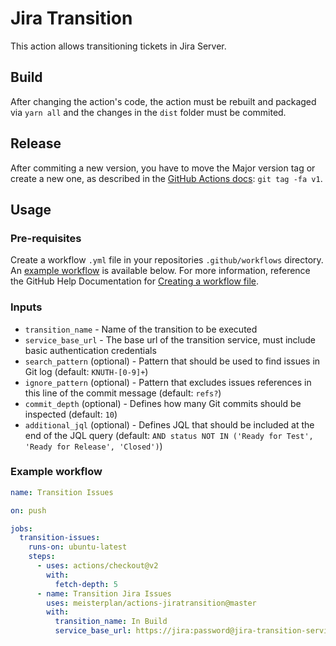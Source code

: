 # Jira Transition

This action allows transitioning tickets in Jira Server.

## Build

After changing the action's code, the action must be rebuilt and packaged via `yarn all` and the changes in the `dist` folder must be commited.

## Release

After commiting a new version, you have to move the Major version tag or create a new one, as described in the [GitHub Actions docs](https://docs.github.com/en/actions/creating-actions/about-actions#using-tags-for-release-management): `git tag -fa v1`.

## Usage

### Pre-requisites

Create a workflow `.yml` file in your repositories `.github/workflows` directory. An [example workflow](#example-workflow) is available below.
For more information, reference the GitHub Help Documentation for [Creating a workflow file](https://help.github.com/en/articles/configuring-a-workflow#creating-a-workflow-file).

### Inputs

- `transition_name` - Name of the transition to be executed
- `service_base_url` - The base url of the transition service, must include basic authentication credentials
- `search_pattern` (optional) - Pattern that should be used to find issues in Git log (default: `KNUTH-[0-9]+`)
- `ignore_pattern` (optional) - Pattern that excludes issues references in this line of the commit message (default: `refs?`)
- `commit_depth` (optional) - Defines how many Git commits should be inspected (default: `10`)
- `additional_jql` (optional) - Defines JQL that should be included at the end of the JQL query (default: `AND status NOT IN ('Ready for Test', 'Ready for Release', 'Closed')`)

### Example workflow

```yaml
name: Transition Issues

on: push

jobs:
  transition-issues:
    runs-on: ubuntu-latest
    steps:
      - uses: actions/checkout@v2
        with:
          fetch-depth: 5
      - name: Transition Jira Issues
        uses: meisterplan/actions-jiratransition@master
        with:
          transition_name: In Build
          service_base_url: https://jira:password@jira-transition-service.example.tld
```
